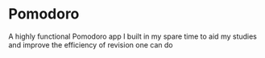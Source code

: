 # Pomodoro
A highly functional Pomodoro app I built in my spare time to aid my studies and improve the efficiency of revision one can do
